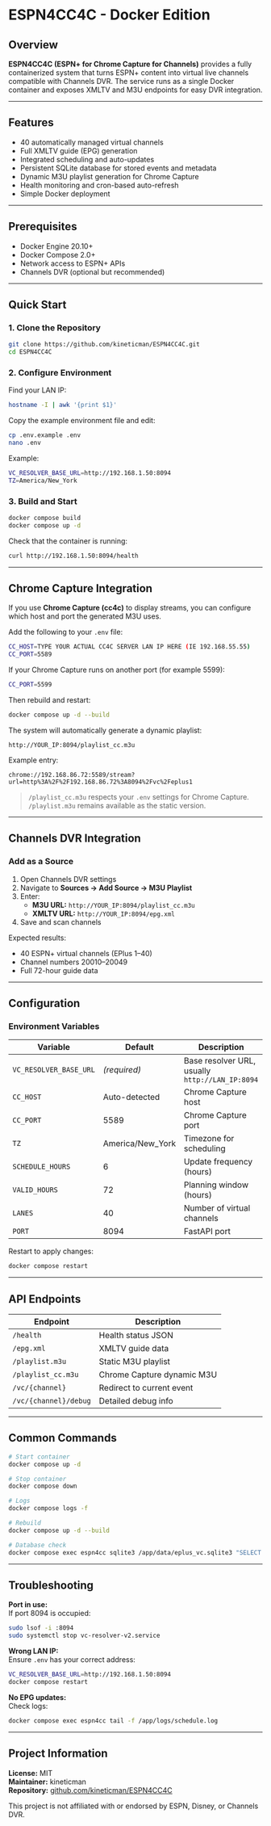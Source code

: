 # ESPN4CC4C - Docker Edition

## Overview

**ESPN4CC4C (ESPN+ for Chrome Capture for Channels)** provides a fully containerized system that turns ESPN+ content into virtual live channels compatible with Channels DVR. The service runs as a single Docker container and exposes XMLTV and M3U endpoints for easy DVR integration.

---

## Features

- 40 automatically managed virtual channels
- Full XMLTV guide (EPG) generation
- Integrated scheduling and auto-updates
- Persistent SQLite database for stored events and metadata
- Dynamic M3U playlist generation for Chrome Capture
- Health monitoring and cron-based auto-refresh
- Simple Docker deployment

---

## Prerequisites

- Docker Engine 20.10+
- Docker Compose 2.0+
- Network access to ESPN+ APIs
- Channels DVR (optional but recommended)

---

## Quick Start

### 1. Clone the Repository

```bash
git clone https://github.com/kineticman/ESPN4CC4C.git
cd ESPN4CC4C
```

### 2. Configure Environment

Find your LAN IP:

```bash
hostname -I | awk '{print $1}'
```

Copy the example environment file and edit:

```bash
cp .env.example .env
nano .env
```

Example:

```bash
VC_RESOLVER_BASE_URL=http://192.168.1.50:8094
TZ=America/New_York
```

### 3. Build and Start

```bash
docker compose build
docker compose up -d
```

Check that the container is running:

```bash
curl http://192.168.1.50:8094/health
```

---

## Chrome Capture Integration

If you use **Chrome Capture (cc4c)** to display streams, you can configure which host and port the generated M3U uses.

Add the following to your `.env` file:

```bash
CC_HOST=TYPE YOUR ACTUAL CC4C SERVER LAN IP HERE (IE 192.168.55.55)
CC_PORT=5589
```

If your Chrome Capture runs on another port (for example 5599):

```bash
CC_PORT=5599
```

Then rebuild and restart:

```bash
docker compose up -d --build
```

The system will automatically generate a dynamic playlist:

```
http://YOUR_IP:8094/playlist_cc.m3u
```

Example entry:

```
chrome://192.168.86.72:5589/stream?url=http%3A%2F%2F192.168.86.72%3A8094%2Fvc%2Feplus1
```

> `/playlist_cc.m3u` respects your `.env` settings for Chrome Capture.
> `/playlist.m3u` remains available as the static version.

---

## Channels DVR Integration

### Add as a Source

1. Open Channels DVR settings  
2. Navigate to **Sources → Add Source → M3U Playlist**  
3. Enter:  
   - **M3U URL:** `http://YOUR_IP:8094/playlist_cc.m3u`  
   - **XMLTV URL:** `http://YOUR_IP:8094/epg.xml`  
4. Save and scan channels

Expected results:
- 40 ESPN+ virtual channels (EPlus 1–40)
- Channel numbers 20010–20049
- Full 72-hour guide data

---

## Configuration

### Environment Variables

| Variable | Default | Description |
|-----------|----------|-------------|
| `VC_RESOLVER_BASE_URL` | *(required)* | Base resolver URL, usually `http://LAN_IP:8094` |
| `CC_HOST` | Auto-detected | Chrome Capture host |
| `CC_PORT` | 5589 | Chrome Capture port |
| `TZ` | America/New_York | Timezone for scheduling |
| `SCHEDULE_HOURS` | 6 | Update frequency (hours) |
| `VALID_HOURS` | 72 | Planning window (hours) |
| `LANES` | 40 | Number of virtual channels |
| `PORT` | 8094 | FastAPI port |

Restart to apply changes:

```bash
docker compose restart
```

---

## API Endpoints

| Endpoint | Description |
|-----------|-------------|
| `/health` | Health status JSON |
| `/epg.xml` | XMLTV guide data |
| `/playlist.m3u` | Static M3U playlist |
| `/playlist_cc.m3u` | Chrome Capture dynamic M3U |
| `/vc/{channel}` | Redirect to current event |
| `/vc/{channel}/debug` | Detailed debug info |

---

## Common Commands

```bash
# Start container
docker compose up -d

# Stop container
docker compose down

# Logs
docker compose logs -f

# Rebuild
docker compose up -d --build

# Database check
docker compose exec espn4cc sqlite3 /app/data/eplus_vc.sqlite3 "SELECT COUNT(*) FROM events;"
```

---

## Troubleshooting

**Port in use:**  
If port 8094 is occupied:

```bash
sudo lsof -i :8094
sudo systemctl stop vc-resolver-v2.service
```

**Wrong LAN IP:**  
Ensure `.env` has your correct address:

```bash
VC_RESOLVER_BASE_URL=http://192.168.1.50:8094
docker compose restart
```

**No EPG updates:**  
Check logs:

```bash
docker compose exec espn4cc tail -f /app/logs/schedule.log
```

---

## Project Information

**License:** MIT  
**Maintainer:** kineticman  
**Repository:** [github.com/kineticman/ESPN4CC4C](https://github.com/kineticman/ESPN4CC4C)

This project is not affiliated with or endorsed by ESPN, Disney, or Channels DVR.

